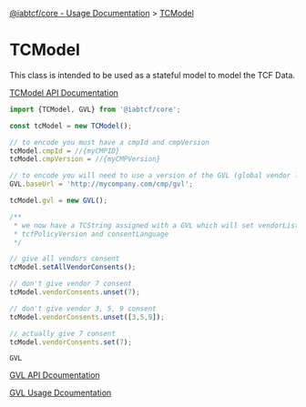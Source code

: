 [@iabtcf/core - Usage Documentation](README.md) > [TCModel](tcstring.md)

# TCModel

This class is intended to be used as a stateful model to model the TCF Data.

[TCModel API Documentation](../api/classes/tcmodel.md)

```javascript
import {TCModel, GVL} from '@iabtcf/core';

const tcModel = new TCModel();

// to encode you must have a cmpId and cmpVersion
tcModel.cmpId = //{myCMPID}
tcModel.cmpVersion = //{myCMPVersion}

// to encode you will need to use a version of the GVL (global vendor list)
GVL.baseUrl = 'http://mycompany.com/cmp/gvl';

tcModel.gvl = new GVL();

/**
 * we now have a TCString assigned with a GVL which will set vendorListVersion,
 * tcfPolicyVersion and consentLanguage
 */

// give all vendors consent
tcModel.setAllVendorConsents();

// don't give vendor 7 consent
tcModel.vendorConsents.unset(7);

// don't give vendor 3, 5, 9 consent
tcModel.vendorConsents.unset([3,5,9]);

// actually give 7 consent
tcModel.vendorConsents.set(7);

```
`GVL`

[GVL API Dcoumentation](../api/classes/gvl.md)

[GVL Usage Dcoumentation](gvl.md)
